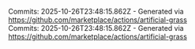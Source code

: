 Commits: 2025-10-26T23:48:15.862Z - Generated via https://github.com/marketplace/actions/artificial-grass
<br>
Commits: 2025-10-26T23:48:15.862Z - Generated via https://github.com/marketplace/actions/artificial-grass
<br>
